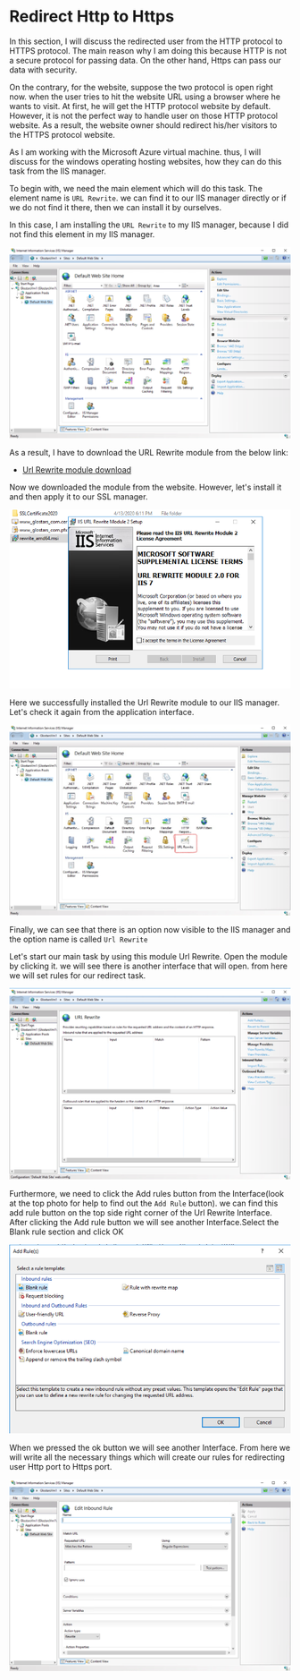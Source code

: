 # Redirect Http to Https

In this section, I will discuss the redirected user from the HTTP protocol to HTTPS protocol. The main reason why I am doing this because HTTP is not a secure protocol for passing data. On the other hand, Https can pass our data with security.

On the contrary, for the website, suppose the two protocol is open right now. when the user tries to hit the website URL using a browser where he wants to visit. At first, he will get the HTTP protocol website by default. However, it is not the perfect way to handle user on those HTTP protocol website. As a result, the website owner should redirect his/her visitors to the HTTPS protocol website.

As I am working with the Microsoft Azure virtual machine. thus, I will discuss for the windows operating hosting websites, how they can do this task from the IIS manager.

To begin with, we need the main element which will do this task. The element name is `URL Rewrite`. we can find it to our IIS manager directly or if we do not find it there, then we can install it by ourselves. 

In this case, I am installing the `URL Rewrite` to my IIS manager, because I did not find this element in my IIS manager.

![alt text](https://github.com/Maxyee/azuredevops/blob/master/RedirectHttpToHttps/screenshots/IIsmanager.png)

As a result, I have to download the URL Rewrite module from the below link:

- [Url Rewrite module download](https://www.microsoft.com/en-us/download/confirmation.aspx?id=47337)

Now we downloaded the module from the website. However, let's install it and then apply it to our SSL manager.

![alt text](https://github.com/Maxyee/azuredevops/blob/master/RedirectHttpToHttps/screenshots/installUrlRewrite.png)

Here we successfully installed the Url Rewrite module to our IIS manager. Let's check it again from the application interface.

![alt text](https://github.com/Maxyee/azuredevops/blob/master/RedirectHttpToHttps/screenshots/showingUrlrewrite_LI.jpg)

Finally, we can see that there is an option now visible to the IIS manager and the option name is called `Url Rewrite`

Let's start our main task by using this module Url Rewrite. Open the module by clicking it. we will see there is another interface that will open. from here we will set rules for our redirect task.

![alt text](https://github.com/Maxyee/azuredevops/blob/master/RedirectHttpToHttps/screenshots/urlrewriteinterface.png)

Furthermore, we need to click the Add rules button from the Interface(look at the top photo for help to find out the `Add Rule` button). we can find this add rule button on the top side right corner of the Url Rewrite Interface. After clicking the Add rule button we will see another Interface.Select the Blank rule section and click OK

![alt text](https://github.com/Maxyee/azuredevops/blob/master/RedirectHttpToHttps/screenshots/addRule.png)

When we pressed the ok button we will see another Interface. From here we will write all the necessary things which will create our rules for redirecting user Http port to Https port.

![alt text](https://github.com/Maxyee/azuredevops/blob/master/RedirectHttpToHttps/screenshots/editInboundRule.png)
